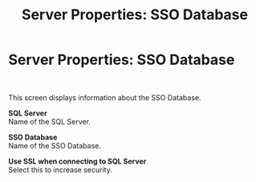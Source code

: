 ﻿---
title: 'Server Properties: SSO Database'
TOCTitle: 'Server Properties: SSO Database'
ms:assetid: 1d6c5c93-457a-4de1-b60d-9a938106e006
ms:mtpsurl: https://msdn.microsoft.com/en-us/library/Bb727679(v=BTS.80)
ms:contentKeyID: 51526649
ms.date: 08/30/2017
mtps_version: v=BTS.80
f1_keywords:
- bts10.esso.server.properties.database
---

# Server Properties: SSO Database

 

This screen displays information about the SSO Database.

**SQL Server**  
Name of the SQL Server.

**SSO Database**  
Name of the SSO Database.

**Use SSL when connecting to SQL Server**  
Select this to increase security.

